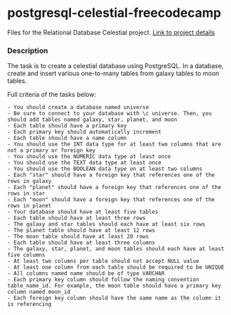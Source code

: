 # postgresql-celestial-freecodecamp
Files for the Relational Database Celestial project.
[Link to project details](https://www.freecodecamp.org/learn/relational-database/build-a-celestial-bodies-database-project/build-a-celestial-bodies-database)

### Description

The task is to create a celestial database using PostgreSQL.
In a database, create and insert various one-to-many tables from galaxy tables to moon tables.

Full criteria of the tasks below:

    - You should create a database named universe
    - Be sure to connect to your database with \c universe. Then, you should add tables named galaxy, star, planet, and moon
    - Each table should have a primary key
    - Each primary key should automatically increment
    - Each table should have a name column
    - You should use the INT data type for at least two columns that are not a primary or foreign key
    - You should use the NUMERIC data type at least once
    - You should use the TEXT data type at least once
    - You should use the BOOLEAN data type on at least two columns
    - Each "star" should have a foreign key that references one of the rows in galaxy
    - Each "planet" should have a foreign key that references one of the rows in star
    - Each "moon" should have a foreign key that references one of the rows in planet
    - Your database should have at least five tables
    - Each table should have at least three rows
    - The galaxy and star tables should each have at least six rows
    - The planet table should have at least 12 rows
    - The moon table should have at least 20 rows
    - Each table should have at least three columns
    - The galaxy, star, planet, and moon tables should each have at least five columns
    - At least two columns per table should not accept NULL value
    - At least one column from each table should be required to be UNIQUE
    - All columns named name should be of type VARCHAR
    - Each primary key column should follow the naming convention table_name_id. For example, the moon table should have a primary key column named moon_id
    - Each foreign key column should have the same name as the column it is referencing
